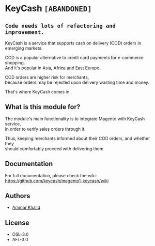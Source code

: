 # KeyCash `[ABANDONED]`

## `Code needs lots of refactoring and improvement.`

KeyCash is a service that supports cash on delivery (COD) orders in emerging markets.

COD is a popular alternative to credit card payments for e-commerce shopping.  
And it's popular in Asia, Africa and East Europe.

COD orders are higher risk for merchants,  
because orders may be rejected upon delivery wasting time and money.

That's where KeyCash comes in.

## What is this module for?

The module's main functionality is to integrate Magento with KeyCash service,  
in order to verify sales orders through it.

Thus, keeping merchants informed about their COD orders, and whether they  
should comfortably proceed with delivering them.

## Documentation

For full documentation, please check the wiki:  
https://github.com/keycash/magento1-keycash/wiki

## Authors

* [Ammar Khalid](https://api.github.com/user/4558603)

## License

* OSL-3.0
* AFL-3.0
